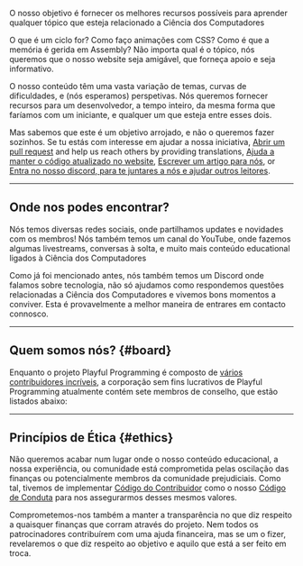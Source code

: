 <p><span class="text-style-headline-2">O nosso objetivo é fornecer os melhores recursos possíveis para aprender qualquer tópico que esteja relacionado a Ciência dos Computadores</span></p>

O que é um ciclo for? Como faço animações com CSS? Como é que a memória é gerida em Assembly? Não importa qual é o tópico, nós queremos que o nosso website seja amigável, que forneça apoio e seja informativo.

O nosso conteúdo têm uma vasta variação de temas, curvas de dificuldades, e (nós esperamos) perspetivas. Nós queremos fornecer recursos para um desenvolvedor, a tempo inteiro, da mesma forma que faríamos com um iniciante, e qualquer um que esteja entre esses dois.

Mas sabemos que este é um objetivo arrojado, e não o queremos fazer sozinhos. Se tu estás com interesse em ajudar a nossa iniciativa, [Abrir um pull request](https://github.com/playfulprogramming/playfulprogramming/pulls) and help us reach others by providing translations, [Ajuda a manter o código atualizado no website](https://github.com/playfulprogramming/playfulprogramming/issues?q=is%3Aopen+is%3Aissue+label%3A%22good+first+issue%22), [Escrever um artigo para nós](https://github.com/playfulprogramming/playfulprogramming#blog-posts), or [Entra no nosso discord, para te juntares a nós e ajudar outros leitores](https://discord.gg/FMcvc6T).

---

## Onde nos podes encontrar?

Nós temos diversas redes sociais, onde partilhamos updates e novidades com os membros! Nós também temos um canal do YouTube, onde fazemos algumas livestreams, conversas à solta, e muito mais conteúdo educational ligados à Ciência dos Computadores

Como já foi mencionado antes, nós também temos um Discord onde falamos sobre tecnologia, não só ajudamos como respondemos questões relacionadas a Ciência dos Computadores e vivemos bons momentos a conviver. Esta é provavelmente a melhor maneira de entrares em contacto connosco.

<!-- split -->

---

## Quem somos nós? {#board}

Enquanto o projeto Playful Programming é composto de [vários contribuidores incríveis](/join-us#contributors), a corporação sem fins lucrativos de Playful Programming atualmente contém sete membros de conselho, que estão listados abaixo:

<!-- split -->

---

## Princípios de Ética {#ethics}

Não queremos acabar num lugar onde o nosso conteúdo educacional, a nossa experiência,
ou comunidade está comprometida pelas oscilação das finanças ou potencialmente
membros da comunidade prejudiciais. Como tal, tivemos de implementar
[Código do Contribuidor](https://www.contributor-covenant.org/)
como o nosso [Código de Conduta](https://github.com/playfulprogramming/playfulprogramming/blob/master/CODE_OF_CONDUCT.md) para nos
assegurarmos desses mesmos valores.

Comprometemos-nos também a manter a transparência no que diz respeito a quaisquer finanças que corram
através do projeto. Nem todos os patrocinadores contribuírem com uma ajuda financeira,
mas se um o fizer, revelaremos o que diz respeito ao objetivo e aquilo que está a ser feito em troca.
